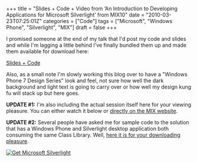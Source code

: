 +++
title = "Slides + Code + Video from ‘An Introduction to Developing Applications for Microsoft Silverlight’ from MIX10"
date = "2010-03-23T07:25:01Z"
categories = ["Code"]
tags = ["Microsoft", "Windows Phone", "Silverlight", "MIX"]
draft = false
+++

I promised someone at the end of my talk that I'd post my code and slides and while I'm lagging a little behind I've finally bundled them up and made them available for download here:

[Slides + Code](http://shawnoster.blog.s3.amazonaws.com/downloads/YouAreHere.zip)

Also, as a small note I'm slowly working this blog over to have a "Windows Phone 7 Design Series" look and feel, not sure how well the dark background and light text is going to carry over or how well my design kung fu will stack up but here goes.

**UPDATE #1:** I'm also including the actual session itself here for your viewing pleasure. You can either watch it below or [directly on the MIX website](http://live.visitmix.com/MIX10/Sessions/CL15).

**UPDATE #2:** Several people have asked me for sample code to the solution that has a Windows Phone and Silverlight desktop application both consuming the same Class Library. Well, [here it is for your downloading pleasure](http://shawnoster.blog.s3.amazonaws.com/code/TwoScreenApp.zip).

<object data="data:application/x-silverlight-2," type="application/x-silverlight-2"
    width="640" height="360">
    <param name="source" value="http://live.visitmix.com/ClientBin/players/VideoPlayer2009_03_27.xap" />
    <param name="initParams" value="m=http://ecn.channel9.msdn.com/o9/mix/10/wmv/CL15.wmv,autostart=false,autohide=true,showembed=true, thumbnail=http://live.visitmix.com/Skins/MIX10/Styles/images/DefaultPlayerBackground.png, postid=0" />
    <param name="background" value="#00FFFFFF" />
    [
        ![Get Microsoft Silverlight](http://go.microsoft.com/fwlink/?LinkId=108181)
    ](http://go.microsoft.com/fwlink/?LinkID=124807)
</object>
